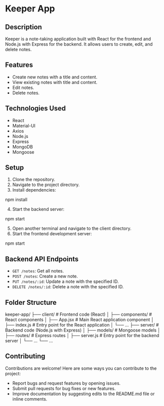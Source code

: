 # Keeper App

## Description
Keeper is a note-taking application built with React for the frontend and Node.js with Express for the backend. It allows users to create, edit, and delete notes.

## Features
* Create new notes with a title and content.
* View existing notes with title and content.
* Edit notes.
* Delete notes.

## Technologies Used
* React
* Material-UI
* Axios
* Node.js
* Express
* MongoDB
* Mongoose

## Setup
1. Clone the repository.
2. Navigate to the project directory.
3. Install dependencies:

npm install

4. Start the backend server:

npm start

5. Open another terminal and navigate to the client directory.
6. Start the frontend development server:

npm start

## Backend API Endpoints
* `GET /notes`: Get all notes.
* `POST /notes`: Create a new note.
* `PUT /notes/:id`: Update a note with the specified ID.
* `DELETE /notes/:id`: Delete a note with the specified ID.

## Folder Structure

keeper-app/
├── client/ # Frontend code (React)
│ ├── components/ # React components
│ ├── App.jsx # Main React application component
│ ├── index.js # Entry point for the React application
│ └── ...
├── server/ # Backend code (Node.js with Express)
│ ├── models/ # Mongoose models
│ ├── routes/ # Express routes
│ ├── server.js # Entry point for the backend server
│ └── ...
└── ...


## Contributing
Contributions are welcome! Here are some ways you can contribute to the project:
* Report bugs and request features by opening issues.
* Submit pull requests for bug fixes or new features.
* Improve documentation by suggesting edits to the README.md file or inline comments.

